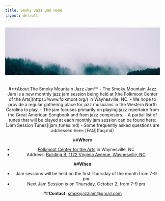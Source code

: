 ```yaml
---
title: Smoky Jazz Jam Home
layout: default
---
```


<div style="text-align: center;">
  <img src="misty_forest.jpg" alt="Description" />
</div>
<br>
<br>
<div style="text-align: center;">
#**About The Smoky Mountain Jazz Jam** 
- The Smoky Mountain Jazz Jam is a new monthly jazz jam session being held at [the Folkmoot Center of the Arts](https://www.folkmoot.org/) in Waynesville, NC.
- We hope to provide a regular gathering place for jazz musicians in the Western North Carolina to play. 
- The jam focuses primarily on playing jazz repertoire from the Great American Songbook and from jazz composers.
- A partial list of tunes that will be played at each monthly jam session can be found here: [Jam Session Tunes](jam_tunes.md)
- Some frequently asked questions are addressed here: [FAQ](faq.md)

##**Where**
- [Folkmoot Center for the Arts](https://www.folkmoot.org/) in Waynesville, NC
- Address: [Building B, 1122 Virginia Avenue, Waynesville, NC](https://maps.app.goo.gl/KduAxvnix88e4M369)
  
##**When**
- Jam sessions will be held on the first Thursday of the month from 7-9 pm
- Next Jam Session is on Thursday, October 2, from 7-9 pm 
  
##**Contact**: smokyjazzjam@gmail.com
</div>
  
